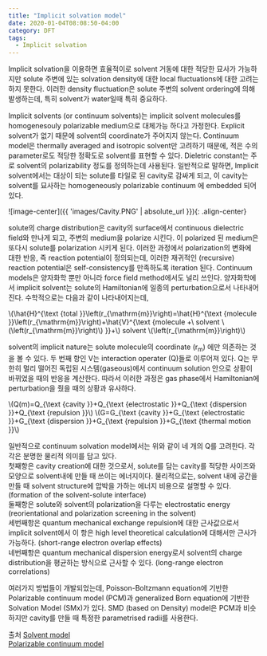 ```yaml
---
title: "Implicit solvation model"
date: 2020-01-04T08:08:50-04:00
category: DFT
tags:
  - Implicit solvation
---
```


Implicit solvation을 이용하면 효율적이로 solvent 거동에 대한 적당한 묘사가 가능하지만 solute 주변에 있는 solvation density에 대한 local fluctuations에 대한 고려는 하지 못한다. 이러한 density fluctuation은 solute 주변의 solvent ordering에 의해 발생하는데, 특히 solvent가 water일때 특히 중요하다.

Implicit solvents (or continuum solvents)는 implicit solvent molecules를 homogenesouly polarizable medium으로 대체가능 하다고 가정한다. Explicit solvent가 없기 때문에 solvent의 coordinate가 주어지지 않는다.
Continuum model은 thermally averaged and isotropic solvent만 고려하기 때문에, 적은 수의 parameter로도 적당한 정확도로 solvent를 표현할 수 있다.
Dieletric constant는 주로 solvent의 polarizability 정도를 정의하는데 사용된다.
일반적으로 말하면, Implicit solvent에서는 대상이 되는 solute를 타일로 된 cavity로 감싸게 되고, 이 cavity는 solvent를 묘사하는 homogeneously polarizable continuum 에 embedded 되어있다.

![image-center]({{ 'images/Cavity.PNG' | absolute_url }}){: .align-center}

solute의 charge distribution은 cavity의 surface에서 continuous dielectric field와 만나게 되고, 주변의 medium을 polarize 시킨다. 이 polarized 된 medium은 또다시 solute를 polarization 시키게 된다. 이러한 과정에서 polarization의 변화에 대한 반응, 즉 reaction potential이 정의되는데, 이러한 재귀적인 (recursive) reaction potential은 self-consistency를 만족하도록 iteration 된다.
Continuum models은 양자화학 뿐만 아니라 force field method에서도 널리 쓰인다.
양자화학에서 implicit solvent는 solute의 Hamiltonian에 일종의 perturbation으로서 나타내어진다. 수학적으로는 다음과 같이 나타내어지는데,  
<p><span class="math inline">\(\hat{H}^{\text {total }}\left(r_{\mathrm{m}}\right)=\hat{H}^{\text {molecule }}\left(r_{\mathrm{m}}\right)+\hat{V}^{\text {molecule +\ solvent <span class="math inline">\(\left(r_{\mathrm{m}}\right)\) }}+\)</span> solvent <span class="math inline">\(\left(r_{\mathrm{m}}\right)\)</span></p>  

solvent의 implicit nature는 solute molecule의 coordinate (r<sub>m</sub>) 에만 의존하는 것을 볼 수 있다. 두 번째 항인 V는 interaction operater (Q)들로 이루어져 있다. Q는 무한히 멀리 떨어진 독립된 시스템(gaseous)에서 continuum solution 안으로 상황이 바뀌었을 때의 반응을 계산한다. 따라서 이러한 과정은 gas phase에서 Hamiltonian에 perturbation을 줬을 때의 상황과 유사하다.  

<p><span class="math inline">\(Q(m)=Q_{\text {cavity }}+Q_{\text {electrostatic }}+Q_{\text {dispersion }}+Q_{\text {repulsion }}\)</span> <span class="math inline">\(G=G_{\text {cavity }}+G_{\text {electrostatic }}+G_{\text {dispersion }}+G_{\text {repulsion }}+G_{\text {thermal motion }}\)</span></p>  

일반적으로 continuum solvation model에서는 위와 같이 네 개의 Q를 고려한다. 각각은 분명한 물리적 의미를 담고 있다.  
첫째항은 cavity creation에 대한 것으로서, solute를 담는 cavity를 적당한 사이즈와 모양으로 solvent내에 만들 때 쓰이는 에너지이다. 물리적으로는, solvent 내에 공간을 만들 때 solvent structure에 압박을 가하는 에너지 비용으로 설명할 수 있다. (formation of the solvent-solute interface)   
둘째항은 solute와 solvent의 polarization을 다루는 electrostatic energy (reorientational and polarization screening in the solvent)  
세번째항은 quantum mechanical exchange repulsion에 대한 근사값으로서 implicit solvent에서 이 항은 high level theoretical calculation에 대해서만 근사가 가능하다. (short-range electron overlap effects)  
네번째항은 quantum mechanical dispersion energy로서 solvent의 charge distribution을 평균하는 방식으로 근사할 수 있다. (long-range electron correlations)  


여러가지 방법들이 개발되었는데,
Poisson-Boltzmann equation에 기반한 Polarizable continuum model (PCM)과 generalized Born equation에 기반한 Solvation Model (SMx)가 있다. SMD (based on Density) model은 PCM과 비슷하지만 cavity를 만들 때 특정한 parametrised radii를 사용한다.



출처
[Solvent model](https://en.wikipedia.org/wiki/Solvent_model)  
[Polarizable continuum model](https://en.wikipedia.org/wiki/Polarizable_continuum_model)

